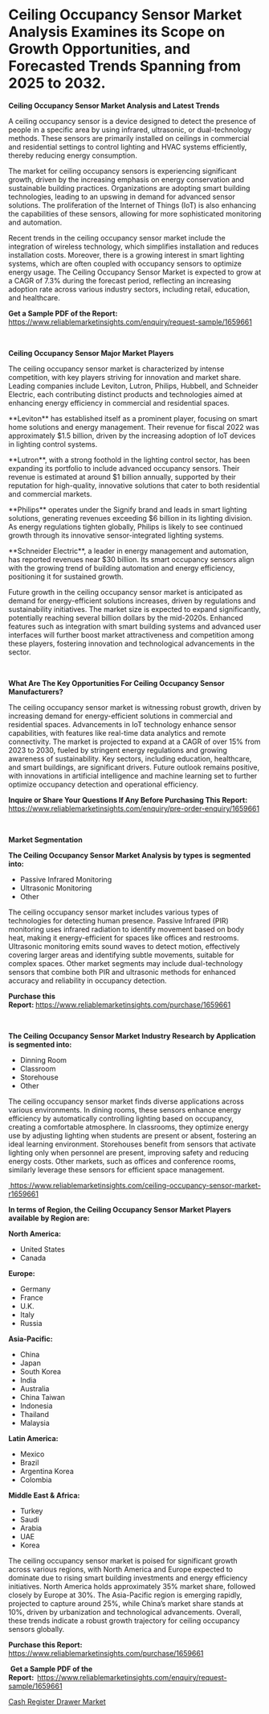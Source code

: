<p><h1>Ceiling Occupancy Sensor Market Analysis Examines its Scope on Growth Opportunities, and Forecasted Trends Spanning from 2025 to 2032.</h1></p><p><strong>Ceiling Occupancy Sensor Market Analysis and Latest Trends</strong></p>
<p><p>A ceiling occupancy sensor is a device designed to detect the presence of people in a specific area by using infrared, ultrasonic, or dual-technology methods. These sensors are primarily installed on ceilings in commercial and residential settings to control lighting and HVAC systems efficiently, thereby reducing energy consumption. </p><p>The market for ceiling occupancy sensors is experiencing significant growth, driven by the increasing emphasis on energy conservation and sustainable building practices. Organizations are adopting smart building technologies, leading to an upswing in demand for advanced sensor solutions. The proliferation of the Internet of Things (IoT) is also enhancing the capabilities of these sensors, allowing for more sophisticated monitoring and automation.</p><p>Recent trends in the ceiling occupancy sensor market include the integration of wireless technology, which simplifies installation and reduces installation costs. Moreover, there is a growing interest in smart lighting systems, which are often coupled with occupancy sensors to optimize energy usage. The Ceiling Occupancy Sensor Market is expected to grow at a CAGR of 7.3% during the forecast period, reflecting an increasing adoption rate across various industry sectors, including retail, education, and healthcare.</p></p>
<p><strong>Get a Sample PDF of the Report:&nbsp;</strong> <a href="https://www.reliablemarketinsights.com/enquiry/request-sample/1659661?utm_campaign=2606&utm_medium=2&utm_source=Github&utm_content=ia&utm_term=04042025&utm_id=ceiling-occupancy-sensor">https://www.reliablemarketinsights.com/enquiry/request-sample/1659661</a></p>
<p>&nbsp;</p>
<p><strong>Ceiling Occupancy Sensor Major Market Players</strong></p>
<p><p>The ceiling occupancy sensor market is characterized by intense competition, with key players striving for innovation and market share. Leading companies include Leviton, Lutron, Philips, Hubbell, and Schneider Electric, each contributing distinct products and technologies aimed at enhancing energy efficiency in commercial and residential spaces.</p><p>**Leviton** has established itself as a prominent player, focusing on smart home solutions and energy management. Their revenue for fiscal 2022 was approximately $1.5 billion, driven by the increasing adoption of IoT devices in lighting control systems.</p><p>**Lutron**, with a strong foothold in the lighting control sector, has been expanding its portfolio to include advanced occupancy sensors. Their revenue is estimated at around $1 billion annually, supported by their reputation for high-quality, innovative solutions that cater to both residential and commercial markets.</p><p>**Philips** operates under the Signify brand and leads in smart lighting solutions, generating revenues exceeding $6 billion in its lighting division. As energy regulations tighten globally, Philips is likely to see continued growth through its innovative sensor-integrated lighting systems.</p><p>**Schneider Electric**, a leader in energy management and automation, has reported revenues near $30 billion. Its smart occupancy sensors align with the growing trend of building automation and energy efficiency, positioning it for sustained growth.</p><p>Future growth in the ceiling occupancy sensor market is anticipated as demand for energy-efficient solutions increases, driven by regulations and sustainability initiatives. The market size is expected to expand significantly, potentially reaching several billion dollars by the mid-2020s. Enhanced features such as integration with smart building systems and advanced user interfaces will further boost market attractiveness and competition among these players, fostering innovation and technological advancements in the sector.</p></p>
<p>&nbsp;</p>
<p><strong>What Are The Key Opportunities For Ceiling Occupancy Sensor Manufacturers?</strong></p>
<p><p>The ceiling occupancy sensor market is witnessing robust growth, driven by increasing demand for energy-efficient solutions in commercial and residential spaces. Advancements in IoT technology enhance sensor capabilities, with features like real-time data analytics and remote connectivity. The market is projected to expand at a CAGR of over 15% from 2023 to 2030, fueled by stringent energy regulations and growing awareness of sustainability. Key sectors, including education, healthcare, and smart buildings, are significant drivers. Future outlook remains positive, with innovations in artificial intelligence and machine learning set to further optimize occupancy detection and operational efficiency.</p></p>
<p><strong>Inquire or Share Your Questions If Any Before Purchasing This Report:</strong> <a href="https://www.reliablemarketinsights.com/enquiry/pre-order-enquiry/1659661?utm_campaign=2606&utm_medium=2&utm_source=Github&utm_content=ia&utm_term=04042025&utm_id=ceiling-occupancy-sensor">https://www.reliablemarketinsights.com/enquiry/pre-order-enquiry/1659661</a></p>
<p>&nbsp;</p>
<p><strong>Market Segmentation</strong></p>
<p><strong>The Ceiling Occupancy Sensor Market Analysis by types is segmented into:</strong></p>
<p><ul><li>Passive Infrared Monitoring</li><li>Ultrasonic Monitoring</li><li>Other</li></ul></p>
<p><p>The ceiling occupancy sensor market includes various types of technologies for detecting human presence. Passive Infrared (PIR) monitoring uses infrared radiation to identify movement based on body heat, making it energy-efficient for spaces like offices and restrooms. Ultrasonic monitoring emits sound waves to detect motion, effectively covering larger areas and identifying subtle movements, suitable for complex spaces. Other market segments may include dual-technology sensors that combine both PIR and ultrasonic methods for enhanced accuracy and reliability in occupancy detection.</p></p>
<p><strong>Purchase this Report:&nbsp;</strong><a href="https://www.reliablemarketinsights.com/purchase/1659661?utm_campaign=2606&utm_medium=2&utm_source=Github&utm_content=ia&utm_term=04042025&utm_id=ceiling-occupancy-sensor">https://www.reliablemarketinsights.com/purchase/1659661</a></p>
<p>&nbsp;</p>
<p><strong>The Ceiling Occupancy Sensor Market Industry Research by Application is segmented into:</strong></p>
<p><ul><li>Dinning Room</li><li>Classroom</li><li>Storehouse</li><li>Other</li></ul></p>
<p><p>The ceiling occupancy sensor market finds diverse applications across various environments. In dining rooms, these sensors enhance energy efficiency by automatically controlling lighting based on occupancy, creating a comfortable atmosphere. In classrooms, they optimize energy use by adjusting lighting when students are present or absent, fostering an ideal learning environment. Storehouses benefit from sensors that activate lighting only when personnel are present, improving safety and reducing energy costs. Other markets, such as offices and conference rooms, similarly leverage these sensors for efficient space management.</p></p>
<p><a href="https://www.reliablemarketinsights.com/ceiling-occupancy-sensor-market-r1659661?utm_campaign=2606&utm_medium=2&utm_source=Github&utm_content=ia&utm_term=04042025&utm_id=ceiling-occupancy-sensor">&nbsp;https://www.reliablemarketinsights.com/ceiling-occupancy-sensor-market-r1659661</a></p>
<p><strong>In terms of Region, the Ceiling Occupancy Sensor Market Players available by Region are:</strong></p>
<p>
    <p> <strong> North America: </strong>
        <ul>
            <li>United States</li>
            <li>Canada</li>
        </ul>
        </p> 
    <p> <strong> Europe: </strong>
        <ul>
            <li>Germany</li>
            <li>France</li>
            <li>U.K.</li>
            <li>Italy</li>
            <li>Russia</li>
        </ul>
        </p> 
    <p> <strong> Asia-Pacific: </strong>
        <ul>
            <li>China</li>
            <li>Japan</li>
            <li>South Korea</li>
            <li>India</li>
            <li>Australia</li>
            <li>China Taiwan</li>
            <li>Indonesia</li>
            <li>Thailand</li>
            <li>Malaysia</li>
        </ul>
        </p> 
    <p> <strong> Latin America: </strong>
        <ul>
            <li>Mexico</li>
            <li>Brazil</li>
            <li>Argentina Korea</li>
            <li>Colombia</li>
        </ul>
        </p> 
    <p> <strong> Middle East & Africa: </strong>
        <ul>
            <li>Turkey</li>
            <li>Saudi</li>
            <li>Arabia</li>
            <li>UAE</li>
            <li>Korea</li>
        </ul>
    </p>
    </p>
<p><p>The ceiling occupancy sensor market is poised for significant growth across various regions, with North America and Europe expected to dominate due to rising smart building investments and energy efficiency initiatives. North America holds approximately 35% market share, followed closely by Europe at 30%. The Asia-Pacific region is emerging rapidly, projected to capture around 25%, while China’s market share stands at 10%, driven by urbanization and technological advancements. Overall, these trends indicate a robust growth trajectory for ceiling occupancy sensors globally.</p></p>
<p><strong>Purchase this Report: </strong><a href="https://www.reliablemarketinsights.com/purchase/1659661?utm_campaign=2606&utm_medium=2&utm_source=Github&utm_content=ia&utm_term=04042025&utm_id=ceiling-occupancy-sensor">https://www.reliablemarketinsights.com/purchase/1659661</a></p>
<p>&nbsp;<strong>Get a Sample PDF of the Report:&nbsp;&nbsp;</strong><a href="https://www.reliablemarketinsights.com/enquiry/request-sample/1659661?utm_campaign=2606&utm_medium=2&utm_source=Github&utm_content=ia&utm_term=04042025&utm_id=ceiling-occupancy-sensor">https://www.reliablemarketinsights.com/enquiry/request-sample/1659661</a></p>
<p><strong></strong></p>
<p><p><a href="https://github.com/manesros8/Market-Research-Report-List-1/blob/main/cash-register-drawer-market.md?utm_campaign=2606&utm_medium=2&utm_source=Github&utm_content=ia&utm_term=04042025&utm_id=ceiling-occupancy-sensor">Cash Register Drawer Market</a></p></p>